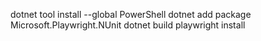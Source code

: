 dotnet tool install --global PowerShell
dotnet add package Microsoft.Playwright.NUnit
dotnet build
playwright install